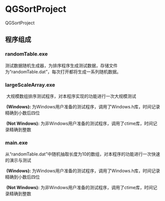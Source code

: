 # QGSortProject
 QGSortProject

## 程序组成

### 	randomTable.exe

​		测试数据随机生成器，为排序程序生成测试数据，存储文件为“randomTable.dat”，每次打开都将生成一系列随机数据。

### 	largeScaleArray.exe

​		大规模数组排序测试程序，对本程序实现的功能进行一次大规模测试

​			**(Windows):** 为Windows用户准备的测试程序，调用了Windows.h库，时间记录精确到小数后四位

​			**(Not Windows):** 为非Windows用户准备的测试程序，调用了ctime库，时间记录精确到整数

### 	main.exe

​		从“randomTable.dat”中随机抽取长度为10的数组，对本程序的功能进行一次快速的演示与测试

​			**(Windows):** 为Windows用户准备的测试程序，调用了Windows.h库，时间记录精确到小数后四位

​			**(Not Windows):** 为非Windows用户准备的测试程序，调用了ctime库，时间记录精确到整数